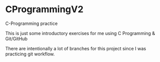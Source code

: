 # CProgrammingV2

C-Programming practice

This is just some introductory exercises for me using C Programming & Git/GitHub

There are intentionally a lot of branches for this project since I was practicing git workflow. 
